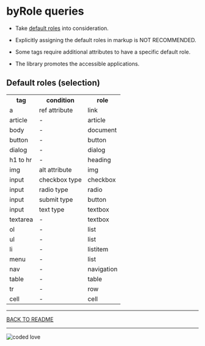 # byRole queries

- Take [default roles](https://www.w3.org/TR/html-aria/#docconformance) into consideration.

- Explicitly assigning the default roles in markup is NOT RECOMMENDED.

- Some tags require additional attributes to have a specific default role.

- The library promotes the accessible applications.

## Default roles (selection)

<table>
<tr><th>tag</th><th>condition</th><th>role</th></tr>
<tr><td>a</td><td>ref attribute</td><td>link</td><tr>
<tr><td>article</td><td>-</td><td>article</td><tr>
<tr><td>body</td><td>-</td><td>document</td><tr>
<tr><td>button</td><td>-</td><td>button</td><tr>
<tr><td>dialog</td><td>-</td><td>dialog</td><tr>
<tr><td>h1 to hr</td><td>-</td><td>heading</td><tr>
<tr><td>img</td><td>alt attribute</td><td>img</td><tr>
<tr><td>input</td><td>checkbox type</td><td>checkbox</td><tr>
<tr><td>input</td><td>radio type</td><td>radio</td><tr>
<tr><td>input</td><td>submit type</td><td>button</td><tr>
<tr><td>input</td><td>text type</td><td>textbox</td><tr>
<tr><td>textarea</td><td>-</td><td>textbox</td><tr>
<tr><td>ol</td><td>-</td><td>list</td><tr>
<tr><td>ul</td><td>-</td><td>list</td><tr>
<tr><td>li</td><td>-</td><td>listitem</td><tr>
<tr><td>menu</td><td>-</td><td>list</td><tr>
<tr><td>nav</td><td>-</td><td>navigation</td><tr>
<tr><td>table</td><td>-</td><td>table</td><tr>
<tr><td>tr</td><td>-</td><td>row</td><tr>
<tr><td>cell</td><td>-</td><td>cell</td><tr>
</table>

---

[BACK TO README](../README.md#Testing-React-Workshop)

---

![coded love](https://img.shields.io/static/v1?label=coded%20with&message=love&color=a53860)
